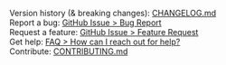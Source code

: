 Version history (& breaking changes): [CHANGELOG.md](/CHANGELOG.md)  
Report a bug: [GitHub Issue > Bug Report](https://github.com/vitejs/vite/issues/new/choose)  
Request a feature: [GitHub Issue > Feature Request](https://github.com/vitejs/vite/issues/new/choose)  
Get help: [FAQ > How can I reach out for help?](https://vike.dev/faq#how-can-i-reach-out-for-help)  
Contribute: [CONTRIBUTING.md](/CONTRIBUTING.md)  

